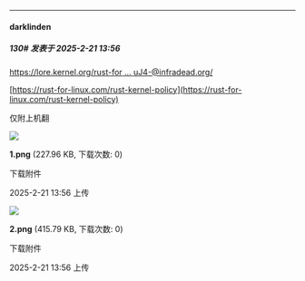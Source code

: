 ﻿
*****

####  darklinden  
##### 130#       发表于 2025-2-21 13:56

[https://lore.kernel.org/rust-for ... uJ4-@infradead.org/](https://lore.kernel.org/rust-for-linux/Z7SwcnUzjZYfuJ4-@infradead.org/)

[https://rust-for-linux.com/rust-kernel-policy](https://rust-for-linux.com/rust-kernel-policy)

仅附上机翻

<img src="https://img.saraba1st.com/forum/202502/21/135643l9wxz9kskwoys5jy.png" referrerpolicy="no-referrer">

<strong>1.png</strong> (227.96 KB, 下载次数: 0)

下载附件

2025-2-21 13:56 上传

<img src="https://img.saraba1st.com/forum/202502/21/135647t1sscs2quz9s8uq2.png" referrerpolicy="no-referrer">

<strong>2.png</strong> (415.79 KB, 下载次数: 0)

下载附件

2025-2-21 13:56 上传

